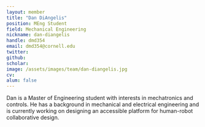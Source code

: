 ```yaml
---
layout: member
title: "Dan DiAngelis"
position: MEng Student
field: Mechanical Engineering
nickname: dan-diangelis
handle: dmd354
email: dmd354@cornell.edu
twitter:
github:
scholar:
image: /assets/images/team/dan-diangelis.jpg
cv:
alum: false
---
```

Dan is a Master of Engineering student with interests in mechatronics and controls. He has a background in mechanical and electrical engineering and is currently working on designing an accessible platform for human-robot collaborative design.
